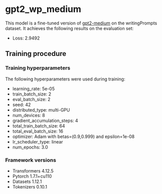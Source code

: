 # gpt2_wp_medium

This model is a fine-tuned version of [gpt2-medium](https://huggingface.co/gpt2-medium) on the writingPrompts dataset.
It achieves the following results on the evaluation set:
- Loss: 2.9492

## Training procedure

### Training hyperparameters

The following hyperparameters were used during training:
- learning_rate: 5e-05
- train_batch_size: 2
- eval_batch_size: 2
- seed: 42
- distributed_type: multi-GPU
- num_devices: 8
- gradient_accumulation_steps: 4
- total_train_batch_size: 64
- total_eval_batch_size: 16
- optimizer: Adam with betas=(0.9,0.999) and epsilon=1e-08
- lr_scheduler_type: linear
- num_epochs: 3.0

### Framework versions

- Transformers 4.12.5
- Pytorch 1.7.1+cu110
- Datasets 1.12.1
- Tokenizers 0.10.1
